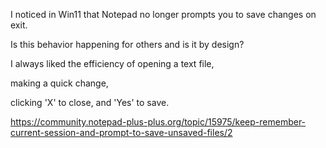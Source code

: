 I noticed in Win11 that Notepad no longer prompts you to save changes on exit. 

Is this behavior happening for others and is it by design? 

I always liked the efficiency of opening a text file,

making a quick change, 

clicking 'X' to close, and 'Yes' to save.

https://community.notepad-plus-plus.org/topic/15975/keep-remember-current-session-and-prompt-to-save-unsaved-files/2
